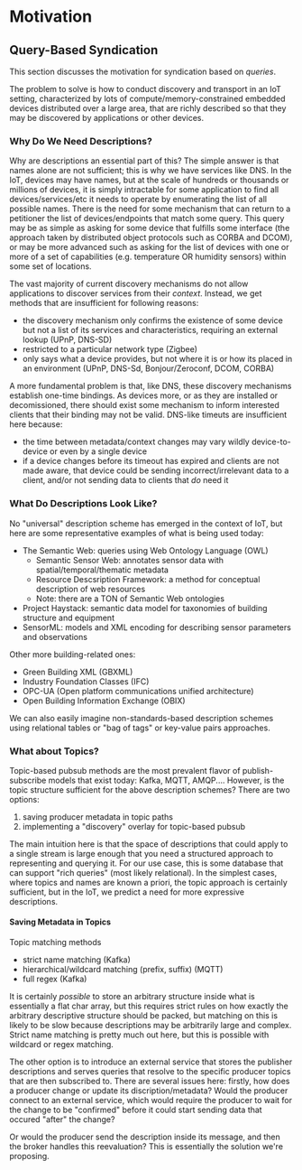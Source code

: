 Motivation
==========

## Query-Based Syndication

This section discusses the motivation for syndication based on *queries*.

The problem to solve is how to conduct discovery and transport in an IoT
setting, characterized by lots of compute/memory-constrained embedded devices
distributed over a large area, that are richly described so that they may be
discovered by applications or other devices.

### Why Do We Need Descriptions?

Why are descriptions an essential part of this? The simple answer is that names
alone are not sufficient; this is why we have services like DNS.  In the IoT,
devices may have names, but at the scale of hundreds or thousands or millions
of devices, it is simply intractable for some application to find all
devices/services/etc it needs to operate by enumerating the list of all
possible names. There is the need for some mechanism that can return to a
petitioner the list of devices/endpoints that match some query. This query may
be as simple as asking for some device that fulfills some interface (the
approach taken by distributed object protocols such as CORBA and DCOM), or may
be more advanced such as asking for the list of devices with one or more of a
set of capabilities (e.g. temperature OR humidity sensors) within some set of
locations.

The vast majority of current discovery mechanisms do not allow applications to
discover services from their *context*. Instead, we get methods that are
insufficient for following reasons:

* the discovery mechanism only confirms the existence of some device but not a
  list of its services and characteristics, requiring an external lookup (UPnP,
  DNS-SD)
* restricted to a particular network type (Zigbee)
* only says what a device provides, but not where it is or how its placed in an
  environment (UPnP, DNS-Sd, Bonjour/Zeroconf, DCOM, CORBA)

A more fundamental problem is that, like DNS, these discovery mechanisms establish
one-time bindings. As devices more, or as they are installed or decomissioned, there
should exist some mechanism to inform interested clients that their binding may not
be valid. DNS-like timeuts are insufficient here because:

* the time between metadata/context changes may vary wildly device-to-device or
  even by a single device
* if a device changes before its timeout has expired and clients are not made
  aware, that device could be sending incorrect/irrelevant data to a client,
  and/or not sending data to clients that *do* need it

### What Do Descriptions Look Like?

No "universal" description scheme has emerged in the context of IoT, but here
are some representative examples of what is being used today:
* The Semantic Web: queries using Web Ontology Language (OWL)
    * Semantic Sensor Web: annotates sensor data with spatial/temporal/thematic metadata
    * Resource Descsription Framework: a method for conceptual description of web resources
    * Note: there are a TON of Semantic Web ontologies
* Project Haystack: semantic data model for taxonomies of building structure and equipment
* SensorML: models and XML encoding for describing sensor parameters and observations

Other more building-related ones:
* Green Building XML (GBXML)
* Industry Foundation Classes (IFC)
* OPC-UA (Open platform communications unified architecture)
* Open Building Information Exchange (OBIX)

We can also easily imagine non-standards-based description schemes using
relational tables or "bag of tags" or key-value pairs approaches. 

### What about Topics?

Topic-based pubsub methods are the most prevalent flavor of publish-subscribe models
that exist today: Kafka, MQTT, AMQP.... However, is the topic structure sufficient
for the above description schemes? There are two options:

1. saving producer metadata in topic paths
2. implementing a "discovery" overlay for topic-based pubsub

The main intuition here is that the space of descriptions that could apply to a
single stream is large enough that you need a structured approach to
representing and querying it. For our use case, this is some database that can
support "rich queries" (most likely relational).  In the simplest cases, where
topics and names are known a priori, the topic approach is certainly
sufficient, but in the IoT, we predict a need for more expressive descriptions.

#### Saving Metadata in Topics

Topic matching methods
- strict name matching (Kafka)
- hierarchical/wildcard matching (prefix, suffix) (MQTT)
- full regex (Kafka)

It is certainly *possible* to store an arbitrary structure inside what is
essentially a flat char array, but this requires strict rules on how exactly
the arbitrary descriptive structure should be packed, but matching on this is
likely to be slow because descriptions may be arbitrarily large and complex.
Strict name matching is pretty much out here, but this is possible with wildcard
or regex matching.

The other option is to introduce an external service that stores the publisher
descriptions and serves queries that resolve to the specific producer topics
that are then subscribed to. There are several issues here: firstly, how does a
producer change or update its discription/metadata? Would the producer connect
to an external service, which would require the producer to wait for the change
to be "confirmed" before it could start sending data that occured "after" the
change? 

Or would the producer send the description inside its message, and then the
broker handles this reevaluation? This is essentially the solution we're
proposing.
